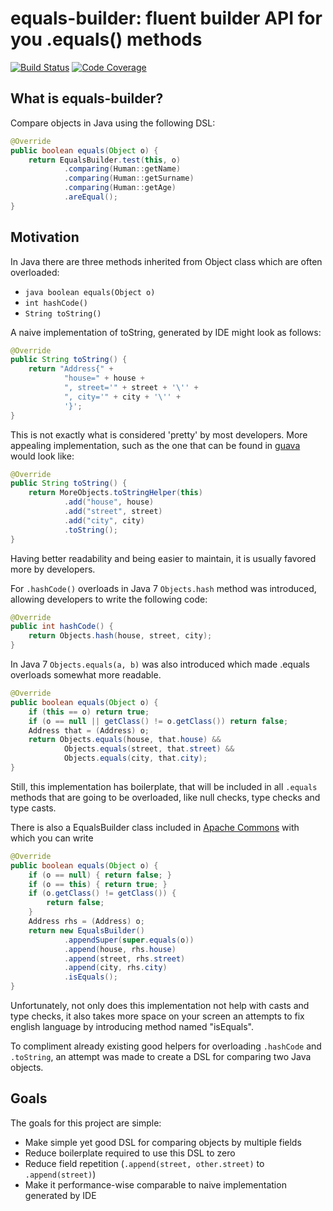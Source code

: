 equals-builder: fluent builder API for you .equals() methods
============================================================

[![Build Status](https://img.shields.io/travis/nikarh/equals-builder.svg)](https://travis-ci.org/nikarh/equals-builder)
[![Code Coverage](https://img.shields.io/codecov/c/github/nikarh/equals-builder.svg)](https://codecov.io/gh/nikarh/equals-builder)

What is equals-builder?
-----------------------
Compare objects in Java using the following DSL:
```java
@Override
public boolean equals(Object o) {
    return EqualsBuilder.test(this, o)
            .comparing(Human::getName)
            .comparing(Human::getSurname)
            .comparing(Human::getAge)
            .areEqual();
}
```

Motivation
----------

In Java there are three methods inherited from Object class which are often overloaded:
- `java boolean equals(Object o)`
- `int hashCode()`
- `String toString()`

A naive implementation of toString, generated by IDE might look as follows:
```java
@Override
public String toString() {
    return "Address{" +
            "house=" + house +
            ", street='" + street + '\'' +
            ", city='" + city + '\'' +
            '}';
}
```
This is not exactly what is considered 'pretty' by most developers.
More appealing implementation, such as the one that can be found in [guava](https://github.com/google/guava) 
would look like:
```java
@Override
public String toString() {
    return MoreObjects.toStringHelper(this)
            .add("house", house)
            .add("street", street)
            .add("city", city)
            .toString();
}
```
Having better readability and being easier to maintain, it is usually
favored more by developers.

For `.hashCode()` overloads in Java 7 `Objects.hash` method was introduced, 
allowing developers to write the following code:
```java
@Override
public int hashCode() {
    return Objects.hash(house, street, city);
}
```

In Java 7 `Objects.equals(a, b)` was also introduced which 
made .equals overloads somewhat more readable.
```java
@Override
public boolean equals(Object o) {
    if (this == o) return true;
    if (o == null || getClass() != o.getClass()) return false;
    Address that = (Address) o;
    return Objects.equals(house, that.house) &&
            Objects.equals(street, that.street) &&
            Objects.equals(city, that.city);
}
```

Still, this implementation has boilerplate, that will be included
in all `.equals` methods that are going to be overloaded, like
null checks, type checks and type casts.

There is also a EqualsBuilder class included in [Apache Commons](https://commons.apache.org/)
with which you can write
```java
@Override
public boolean equals(Object o) {
    if (o == null) { return false; }
    if (o == this) { return true; }
    if (o.getClass() != getClass()) {
        return false;
    }
    Address rhs = (Address) o;
    return new EqualsBuilder()
            .appendSuper(super.equals(o))
            .append(house, rhs.house)
            .append(street, rhs.street)
            .append(city, rhs.city)
            .isEquals();
}
```
Unfortunately, not only does this implementation not help with casts and type checks,
it also takes more space on your screen an attempts to fix english language
by introducing method named "isEquals".

To compliment already existing good helpers for overloading `.hashCode` and `.toString`,
an attempt was made to create a DSL for comparing two Java objects.

Goals
-----
The goals for this project are simple:
- Make simple yet good DSL for comparing objects by multiple fields
- Reduce boilerplate required to use this DSL to zero
- Reduce field repetition (`.append(street, other.street)` to `.append(street)`)
- Make it performance-wise comparable to naive implementation generated by IDE 
